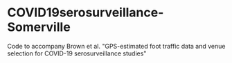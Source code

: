 # COVID19serosurveillance-Somerville
Code to accompany Brown et al. "GPS-estimated foot traffic data and venue selection for COVID-19 serosurveillance studies"
